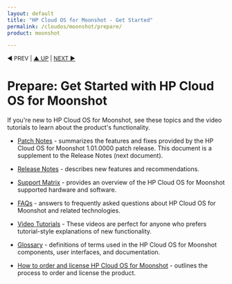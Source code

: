 ```yaml
---
layout: default
title: "HP Cloud OS for Moonshot - Get Started"
permalink: /cloudos/moonshot/prepare/
product: moonshot

---
```


<!--
<p style="font-size: small;"> &#9664; PREV | <a href="/cloudos/moonshot/">&#9650; UP</a> | <a href="/cloudos/moonshot/prepare/releasenotes/">NEXT &#9654;</a> </p>
--> 

<p style="font-size: small;"> &#9664; PREV | <a href="/cloudos/moonshot/">&#9650; UP</a> | <a href="/cloudos/moonshot/prepare/supportmatrix/">NEXT &#9654;</a> </p>


# Prepare: Get Started with HP Cloud OS for Moonshot

If you're new to HP Cloud OS for Moonshot, see these topics and the video tutorials to learn about the product's functionality.

* [Patch Notes](/cloudos/moonshot/prepare/patchnotes/) - summarizes the features and fixes provided by the HP Cloud OS for Moonshot 1.01.0000 patch release. This document is a supplement to the Release Notes (next document).

* [Release Notes](/cloudos/moonshot/prepare/releasenotes/) - describes new features and recommendations.

* [Support Matrix](/cloudos/moonshot/prepare/supportmatrix/) - provides an overview of the HP Cloud OS for Moonshot supported hardware and software.

* [FAQs](/cloudos/moonshot/prepare/faqs/) - answers to frequently asked questions about HP Cloud OS for Moonshot and related technologies.

* [Video Tutorials](/cloudos/moonshot/prepare/videos/) - These videos are perfect for anyone who prefers tutorial-style explanations of new functionality.

* [Glossary](/cloudos/moonshot/prepare/glossary/) - definitions of terms used in the HP Cloud OS for Moonshot components, user interfaces, and documentation.

* [How to order and license HP Cloud OS for Moonshot](/cloudos/moonshot/prepare/order-license/) - outlines the process to order and license the product.

